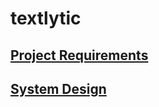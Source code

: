 # **textlytic**
## [Project Requirements](/doc/REQUIREMENTS.md)
## [System Design](/doc/SYSTEM_DESIGN.md)
